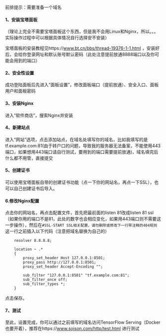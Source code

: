 前排提示：需要准备一个域名

#### 1、安装宝塔面板

（理论上完全不需要宝塔面板这个东西，但是我不会用Linux和Nginx，所以。。。实际操作过程中可以根据具体情况自行选择安不安装）



宝塔面板的安装教程见https://www.bt.cn/bbs/thread-19376-1-1.html ，安装好后，会给你登录网址和默认账号默认密码（此处注意提前放通8888端口以及你可能会用到的端口）

#### 2、安全性设置

成功登陆面板后先进入“面板设置”，修改面板端口（提前放通）、安全入口、面板用户和面板密码

#### 3、安装Nginx

进入“软件商店”，搜索Nginx并安装

#### 4、新建站点

进入“网站”选项，点击添加站点，在域名处填写你的域名，比如我填写的是tf.example.com:81(由于转户口的问题，导致我的服务器无法备案，不能使用443端口，如果想用443端口请自行测试，要用到的端口需要提前放通)，域名填完后什么都不用管，直接提交

#### 5、创建证书

可以使用宝塔面板自带的创建证书功能（点一下你的网站名，再点一下SSL），也可以自己创建证书后导入。

#### 6.修改Nginx配置

点击你的网站名，再点击配置文件，首先把最前面的listen 81改成listen 81 ssl（如果你用的端口不是81，此处的数字也会相应变化，如果用443端口则不需要这一步操作），然后在`#SSL-START SSL相关配置，请勿删除或修改下一行带注释的404规则`这一行之前插入以下代码（注意把域名替换为自己的）

```
    resolver 8.8.8.8;

    location ~ .*
    {
        proxy_set_header Host 127.0.0.1:8501;
        proxy_pass http://127.0.0.1:8501;
        proxy_set_header Accept-Encoding "";

        sub_filter "127.0.0.1:8501" "tf.example.com:81";
        sub_filter_once off;
        sub_filter_types *;
    }
```

点击保存。

#### 7、测试

至此，设置完成，你可以通过之前填写的域名访问TensorFlow Serving（Docker也要开着），推荐在https://www.sojson.com/http/test.html 进行测试